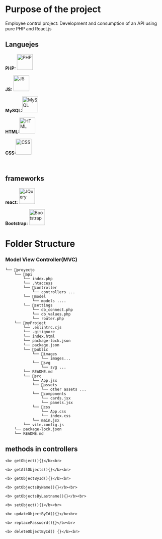 <h1>Purpose of the project</h1>
<p>Employee control project: Development and consumption of an API using pure PHP and React.js</p>
<h2>Languejes</h2>
<p><strong>PHP:</strong>
<img src="https://upload.wikimedia.org/wikipedia/commons/thumb/2/27/PHP-logo.svg/300px-PHP-logo.svg.png" alt="PHP" width="50"></p>
<p><strong>JS:</strong>
<img src="https://upload.wikimedia.org/wikipedia/commons/thumb/9/99/Unofficial_JavaScript_logo_2.svg/480px-Unofficial_JavaScript_logo_2.svg.png" width="50" alt="JS"></p>
<p><strong>MySQL:</strong><img src="https://upload.wikimedia.org/wikipedia/commons/thumb/5/51/Mysql.svg/75px-Mysql.svg.png" alt="MySQL" width="50"></p>
<p><strong>HTML:</strong><img src="https://upload.wikimedia.org/wikipedia/commons/thumb/6/61/HTML5_logo_and_wordmark.svg/200px-HTML5_logo_and_wordmark.svg.png?20160623125136" alt="HTML" width="50"></p>
<p><strong>CSS:</strong><img src="https://upload.wikimedia.org/wikipedia/commons/thumb/d/d5/CSS3_logo_and_wordmark.svg/200px-CSS3_logo_and_wordmark.svg.png?20160623125136" alt="CSS" width="50"></p>
<br>

<h2>frameworks</h2>
<p><strong>react:</strong> <a href="https://react.dev/" target="_blank" rel="noopener noreferrer"><img src="https://th.bing.com/th/id/OIP.33CwBYkmnMfpA9Djup22JwHaHa?rs=1&pid=ImgDetMain" alt="JQuery" width="50"></a></p>
<p><strong>Bootstrap:</strong> <a href="https://getbootstrap.com/" target="_blank" rel="noopener noreferrer"><img src="https://upload.wikimedia.org/wikipedia/commons/thumb/b/b2/Bootstrap_logo.svg/200px-Bootstrap_logo.svg.png?20160623125136" alt="Bootstrap" width="50"></a></p>

<h1>Folder Structure</h1>
<h3>Model View Controller(MVC)</h3>

```
└── 📁proyecto
    └── 📁api
        └── index.php
        └── .htaccess
        └── 📁controller
            └── controllers ...
        └── 📁model
            └── models ....
        └── 📁settings
            └── db_connect.php
            └── db_values.php
            └── router.php
    └── 📁myProject
        └── .eslintrc.cjs
        └── .gitignore
        └── index.html
        └── package-lock.json
        └── package.json
        └── 📁public
            └── 📁images
                └── images...
            └── 📁svg
                └── svg ...
        └── README.md
        └── 📁src
            └── App.jsx
            └── 📁assets
                └── other assets ...
            └── 📁components
                └── cards.jsx
                └── panels.jsx
            └── 📁css
                └── App.css
                └── index.css
            └── main.jsx
        └── vite.config.js
    └── package-lock.json
    └── README.md
```

<h2>methods in controllers</h2>

    <b> getObject(){}</b><br>
 
    <b> getAllObjects(){}</b><br>
 
    <b> getObjectById(){}</b><br>
 
    <b> getObjectsByName(){}</b><br>
 
    <b> getObjectsByLastname(){}</b><br>
 
    <b> setObject(){}</b><br>
 
    <b> updateObjectById(){}</b><br>
 
    <b> replacePassword(){}</b><br>
 
    <b> deleteObjectById() {}</b><br>
 
